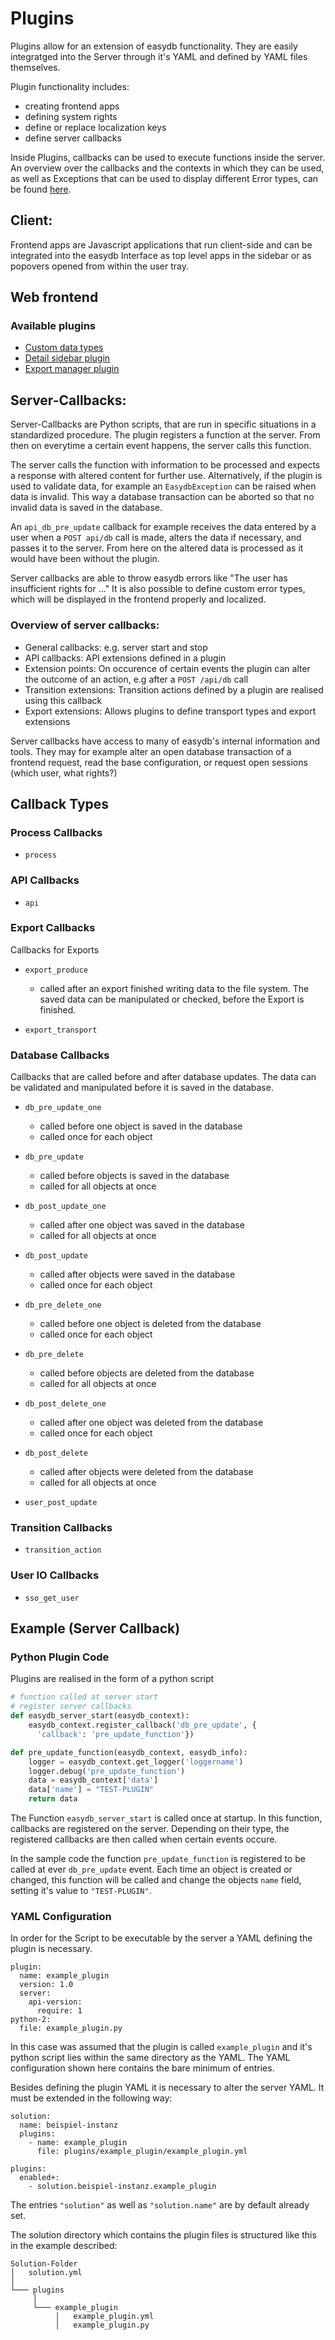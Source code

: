# Plugins

Plugins allow for an extension of easydb functionality. They are easily integratged into the Server through it's YAML and defined by YAML files themselves.

Plugin functionality includes:

 * creating frontend apps
 * defining system rights
 * define or replace localization keys
 * define server callbacks

Inside Plugins, callbacks can be used to execute functions inside the server. An overview over the callbacks and the contexts in which they can be used, as well as Exceptions that can be used to display different Error types, can be found [here](python/python_callbacks.md).

## Client:

Frontend apps are Javascript applications that run client-side and can be integrated into the easydb Interface as top level apps in the sidebar or as popovers opened from within the user tray.

## Web frontend

### Available plugins
* [Custom data types](./webfrontend/custom-data-type/custom-data-type-plugin.html)
* [Detail sidebar plugin](./webfrontend/detail-sidebar/detail-sidebar-plugin.html)
* [Export manager plugin](./webfrontend/export-manager/export-manager-plugin.html)

## Server-Callbacks:
<!-- TODO improve docu, see #45444 -->

Server-Callbacks are Python scripts, that are run in specific situations in a standardized procedure. The plugin registers a function at the server. From then on everytime a certain event happens, the server calls this function.

The server calls the function with information to be processed and expects a response with altered content for further use. Alternatively, if the plugin is used to validate data, for example an `EasydbException` can be raised when data is invalid. This way a database transaction can be aborted so that no invalid data is saved in the database.

An `api_db_pre_update` callback for example receives the data entered by a user when a `POST api/db` call is made, alters the data if necessary, and passes it to the server. From here on the altered data is processed as it would have been without the plugin.

Server callbacks are able to throw easydb errors like "The user has insufficient rights for ..." It is also possible to define custom error types, which will be displayed in the frontend properly and localized.


### Overview of server callbacks:

* General callbacks: e.g. server start and stop
* API callbacks: API extensions defined in a plugin
* Extension points: On occurence of certain events the plugin can alter the outcome of an action, e.g after a `POST /api/db` call
* Transition extensions: Transition actions defined by a plugin are realised using this callback
* Export extensions: Allows plugins to define transport types and export extensions

Server callbacks have access to many of easydb's internal information and tools.
They may for example alter an open database transaction of a frontend request, read the base configuration, or request open sessions (which user, what rights?)


## Callback Types
<!-- TODO add description -->

### Process Callbacks
<!-- TODO add description -->

* `process`
<!-- TODO add description -->

### API Callbacks
<!-- TODO add description -->

* `api`
<!-- TODO add description -->

### Export Callbacks

Callbacks for Exports <!-- TODO add description -->

* `export_produce`
  * called after an export finished writing data to the file system. The saved data can be manipulated or checked, before the Export is finished.

* `export_transport`
<!-- TODO add description -->

### Database Callbacks

Callbacks that are called before and after database updates. The data can be validated and manipulated before it is saved in the database.

* `db_pre_update_one`
  * called before one object is saved in the database
  * called once for each object

* `db_pre_update`
  * called before objects is saved in the database
  * called for all objects at once

* `db_post_update_one`
  * called after one object was saved in the database
  * called for all objects at once

* `db_post_update`
  * called after objects were saved in the database
  * called once for each object

* `db_pre_delete_one`
  * called before one object is deleted from the database
  * called once for each object

* `db_pre_delete`
  * called before objects are deleted from the database
  * called for all objects at once

* `db_post_delete_one`
  * called after one object was deleted from the database
  * called once for each object

* `db_post_delete`
  * called after objects were deleted from the database
  * called for all objects at once

* `user_post_update`
<!-- TODO add description -->

### Transition Callbacks
<!-- TODO add description -->

* `transition_action`
<!-- TODO add description -->

### User IO Callbacks
<!-- TODO add description -->

* `sso_get_user`
<!-- TODO add description -->


## Example (Server Callback)

### Python Plugin Code

Plugins are realised in the form of a python script

```python
# function called at server start
# register server callbacks
def easydb_server_start(easydb_context):
    easydb_context.register_callback('db_pre_update', {
      'callback': 'pre_update_function'})

def pre_update_function(easydb_context, easydb_info):
    logger = easydb_context.get_logger('loggername')
    logger.debug('pre_update_function')
    data = easydb_context['data']
    data['name'] = "TEST-PLUGIN"
    return data
```

The Function `easydb_server_start` is called once at startup. In this function, callbacks are registered on the server. Depending on their type, the registered callbacks are then called when certain events occure.

In the sample code the function `pre_update_function` is registered to be called at ever `db_pre_update` event. Each time an object is created or changed, this function will be called and change the objects `name` field, setting it's value to `"TEST-PLUGIN"`.

### YAML Configuration

In order for the Script to be executable by the server a YAML defining the plugin is necessary.

```
plugin:
  name: example_plugin
  version: 1.0
  server:
    api-version:
      require: 1
python-2:
  file: example_plugin.py
```

In this case was assumed that the plugin is called `example_plugin` and it's python script lies within the same directory as the YAML. The YAML configuration shown here contains the bare minimum of entries.


Besides defining the plugin YAML it is necessary to alter the server YAML.
It must be extended in the following way:

```
solution:
  name: beispiel-instanz
  plugins:
    - name: example_plugin
      file: plugins/example_plugin/example_plugin.yml

plugins:
  enabled+:
    - solution.beispiel-instanz.example_plugin
```

The entries `"solution"` as well as `"solution.name"` are by default already set.

The solution directory which contains the plugin files is structured like this in the example described:

```
Solution-Folder
│   solution.yml
│
└─── plugins
     │
     └─── example_plugin
          │   example_plugin.yml
          │   example_plugin.py
```

<!-- TODO explain l10n keys -->